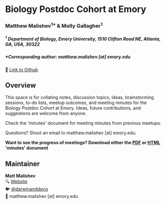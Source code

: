 # Biology Postdoc Cohort at Emory   

### Matthew Malishev<sup>1*</sup> & Molly Gallagher<sup>1</sup>

##### _<sup>1</sup> Department of Biology, Emory University, 1510 Clifton Road NE, Atlanta, GA, USA, 30322_    

##### *Corresponding author: matthew.malishev [at] emory.edu

:link: [Link to Github](https://github.com/darwinanddavis/emory_postdocs)    

## Overview      

This space is for collating notes, discussion topics, ideas, brainstorming sessions, to-do lists, meetup outcomes, and meeting minutes for the Biology Postdoc Cohort at Emory. Ideas, future contributions, and suggestions are welcome from anyone.     

Check the 'minutes' document for meeting  minutes from previous meetups.  

Questions? Shoot an email to matthew.malishev [at] emory.edu.     

**Want to see the progress of meetings? Download either the [PDF](https://github.com/darwinanddavis/emory_postdocs/raw/master/minutes/minutes.pdf) or [HTML](http://htmlpreview.github.com/?https://github.com/darwinanddavis/emory_postdocs/blob/master/minutes/minutes.html) 'minutes' document**  


## Maintainer  
**Matt Malishev**   
:mag: [Website](https://www.researchgate.net/profile/Matt_Malishev)    
:bird: [@darwinanddavis](https://twitter.com/darwinanddavis)  
:email: matthew.malishev [at] emory.edu    
